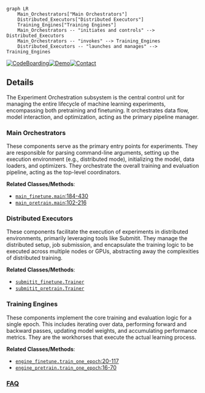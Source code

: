 ```mermaid
graph LR
    Main_Orchestrators["Main Orchestrators"]
    Distributed_Executors["Distributed Executors"]
    Training_Engines["Training Engines"]
    Main_Orchestrators -- "initiates and controls" --> Distributed_Executors
    Main_Orchestrators -- "invokes" --> Training_Engines
    Distributed_Executors -- "launches and manages" --> Training_Engines
```

[![CodeBoarding](https://img.shields.io/badge/Generated%20by-CodeBoarding-9cf?style=flat-square)](https://github.com/CodeBoarding/GeneratedOnBoardings)[![Demo](https://img.shields.io/badge/Try%20our-Demo-blue?style=flat-square)](https://www.codeboarding.org/demo)[![Contact](https://img.shields.io/badge/Contact%20us%20-%20contact@codeboarding.org-lightgrey?style=flat-square)](mailto:contact@codeboarding.org)

## Details

The Experiment Orchestration subsystem is the central control unit for managing the entire lifecycle of machine learning experiments, encompassing both pretraining and finetuning. It orchestrates data flow, model interaction, and optimization, acting as the primary pipeline manager.

### Main Orchestrators
These components serve as the primary entry points for experiments. They are responsible for parsing command-line arguments, setting up the execution environment (e.g., distributed mode), initializing the model, data loaders, and optimizers. They orchestrate the overall training and evaluation pipeline, acting as the top-level coordinators.


**Related Classes/Methods**:

- <a href="https://github.com/facebookresearch/ConvNeXt-V2/blob/main/main_finetune.py#L184-L430" target="_blank" rel="noopener noreferrer">`main_finetune.main`:184-430</a>
- <a href="https://github.com/facebookresearch/ConvNeXt-V2/blob/main/main_pretrain.py#L102-L216" target="_blank" rel="noopener noreferrer">`main_pretrain.main`:102-216</a>


### Distributed Executors
These components facilitate the execution of experiments in distributed environments, primarily leveraging tools like Submitit. They manage the distributed setup, job submission, and encapsulate the training logic to be executed across multiple nodes or GPUs, abstracting away the complexities of distributed training.


**Related Classes/Methods**:

- <a href="https://github.com/facebookresearch/ConvNeXt-V2/blob/main/submitit_finetune.py" target="_blank" rel="noopener noreferrer">`submitit_finetune.Trainer`</a>
- <a href="https://github.com/facebookresearch/ConvNeXt-V2/blob/main/submitit_pretrain.py" target="_blank" rel="noopener noreferrer">`submitit_pretrain.Trainer`</a>


### Training Engines
These components implement the core training and evaluation logic for a single epoch. This includes iterating over data, performing forward and backward passes, updating model weights, and accumulating performance metrics. They are the workhorses that execute the actual learning process.


**Related Classes/Methods**:

- <a href="https://github.com/facebookresearch/ConvNeXt-V2/blob/main/engine_finetune.py#L20-L117" target="_blank" rel="noopener noreferrer">`engine_finetune.train_one_epoch`:20-117</a>
- <a href="https://github.com/facebookresearch/ConvNeXt-V2/blob/main/engine_pretrain.py#L16-L70" target="_blank" rel="noopener noreferrer">`engine_pretrain.train_one_epoch`:16-70</a>




### [FAQ](https://github.com/CodeBoarding/GeneratedOnBoardings/tree/main?tab=readme-ov-file#faq)